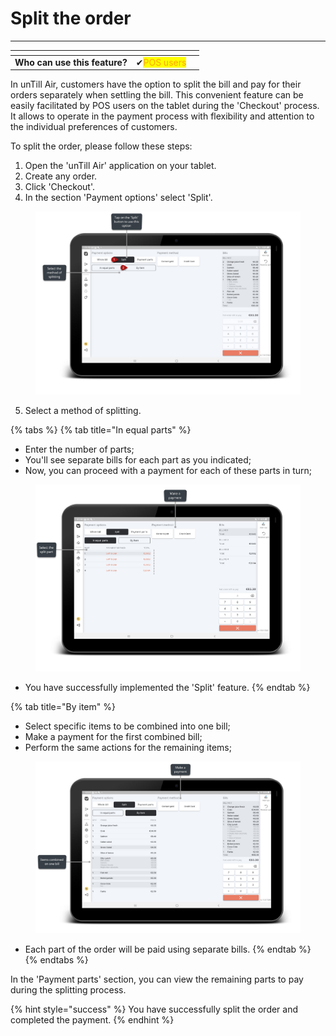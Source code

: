 # Split the order

***

<table data-card-size="large" data-view="cards"><thead><tr><th></th><th></th><th></th></tr></thead><tbody><tr><td><strong>Who can use this feature?</strong></td><td><span data-gb-custom-inline data-tag="emoji" data-code="2714">✔</span><mark style="color:orange;">POS users</mark></td><td></td></tr></tbody></table>

In unTill Air, customers have the option to split the bill and pay for their orders separately when settling the bill. This convenient feature can be easily facilitated by POS users on the tablet during the 'Checkout' process. It allows to operate in the payment process with flexibility and attention to the individual preferences of customers.

To split the order, please follow these steps:

1. Open the 'unTill Air' application on your tablet.
2. Create any order.
3. Click 'Checkout'.
4. In the section 'Payment options' select 'Split'.

<figure><img src=".gitbook/assets/split.jpg" alt=""><figcaption></figcaption></figure>

5. Select a method of splitting.

{% tabs %}
{% tab title="In equal parts" %}
* Enter the number of parts;
* You'll see separate bills for each part as you indicated;
* Now, you can proceed with a payment for each of these parts in turn;

<figure><img src=".gitbook/assets/split3.jpg" alt=""><figcaption></figcaption></figure>

* You have successfully implemented the 'Split' feature.&#x20;
{% endtab %}

{% tab title="By item" %}
* Select specific items to be combined into one bill;
* Make a payment for the first combined bill;
* Perform the same actions for the remaining items;

<figure><img src=".gitbook/assets/split5.jpg" alt=""><figcaption></figcaption></figure>

* Each part of the order will be paid using separate bills.
{% endtab %}
{% endtabs %}

In the 'Payment parts' section, you can view the remaining parts to pay during the splitting process.

{% hint style="success" %}
You have successfully split the order and completed the payment.
{% endhint %}
